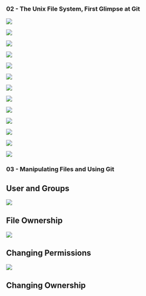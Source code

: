 ### 02 - The Unix File System, First Glimpse at Git

![](./Images/1.png)

![](./Images/2.png)

![](./Images/3.png)

![](./Images/4.png)

![](./Images/5.png)

![](./Images/6.png)

![](./Images/7.png)

![](./Images/8.png)

![](./Images/9.png)

![](./Images/10.png)

![](./Images/11.png)

![](./Images/12.png)

![](./Images/13.png)


### 03 - Manipulating Files and Using Git

User and Groups
----

![](./Images/14.png)

File Ownership
---
![](./Images/15.png)


Changing Permissions
---
![](./Images/16.png)


Changing Ownership
---




